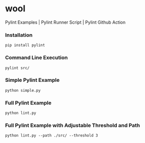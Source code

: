 # wool
Pylint Examples | Pylint Runner Script | Pylint Github Action


### Installation
```
pip install pylint
```


### Command Line Execution
```
pylint src/
```


### Simple Pylint Example
```
python simple.py
```


### Full Pylint Example
```
python lint.py
```


### Full Pylint Example with Adjustable Threshold and Path
```
python lint.py --path ./src/ --threshold 3 
```
